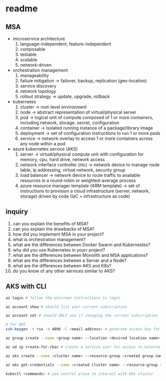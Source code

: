 # readme

## MSA

- microservice architecture
    1. language-independent, feature-independent
    1. composable
    1. testable
    1. scalable
    1. network-driven
- orchestration management
    1. manageability
    1. failure mitigation -> failover, backup, replication (geo-location)
    1. service discovery
    1. network topology
    1. rollout strategy -> update, upgrade, rollback
- kubernetes
    1. cluster -> root-level environment
    1. node -> abstract representation of virtual/physical server
    1. pod -> logical unit of compute composed of 1 or more containers, including network, storage, secret, configuration
    1. container -> isolated running instance of a package/library image
    1. deployment -> set of configuration instructions to run 1 or more pods
    1. service -> network overlay to access 1 or more containers across any node within a pod
- azure kubernetes service (AKS)
    1. server -> virtual/physical compute unit with configuration for memory, cpu, hard drive, network access
    1. network interface controller (nic) -> network device to manage route table, ip addressing, virtual network, security group
    1. load balancer -> network device to route traffic to available resources in a round-robin or weighted-average process
    1. azure resource manager template (ARM template) -> set of instructions to provision a cloud infrastructure (server, network, storage) driven by code (IaC = infrastructure as code)

## inquiry

1. can you explain the benefits of MSA?
1. can you explain the drawbacks of MSA?
1. how did you implement MSA in your project?
1. what is orchestration management?
1. what are the differences between Docker Swarm and Kubernestes?
1. why did you use Kubernetes in yourr project?
1. what are the differences between Monolith and MSA applications?
1. what are the differences between a Server and a Node?
1. what are the differences between AKS and K8s?
1. do you know of any other services similar to AKS?

## AKS with CLI

```sh
az login # follow the onscreen instructions to login

az account show # should list your current subscription

az account set # should ONLY use if changing the current subscription

# for AKS
ssh-keygen -t rsa -b 4096 -C <email address> # generate access key for servers

az group create --name <group name> --location <desired location name> # to create a resource group

az ad sp create-for-rbac # create a service user for access to external resources, save json document

az aks create --name <cluster name> --resource-group <created group name> --location <desired location name> --ssh-key-value <created public key> --node-vm-size <Standard_B2s or Standard_B2ms> --node-count <1 or 3> --service-principal <created appId rbac> --client-secret <created password rbac> # create K8s cluster with AKS service

az aks get-credentials --name <created cluster name> --resource-group <created group> --admin # connect to K8s cluster

kubectl <commands> # use control plane to interact with K8s cluster
```
